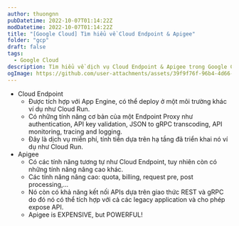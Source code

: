 ```yaml
---
author: thuongnn
pubDatetime: 2022-10-07T01:14:22Z
modDatetime: 2022-10-07T01:14:22Z
title: "[Google Cloud] Tìm hiểu về Cloud Endpoint & Apigee"
folder: "gcp"
draft: false
tags:
  - Google Cloud
description: Tìm hiểu về dịch vụ Cloud Endpoint & Apigee trong Google Cloud.
ogImage: https://github.com/user-attachments/assets/39f9f76f-96b4-4d66-b131-ef9e1a3f4cb6
---
```


- Cloud Endpoint
  - Được tích hợp với App Engine, có thể deploy ở một môi trường khác ví dụ như Cloud Run.
  - Có những tính năng cơ bản của một Endpoint Proxy như authentication, API key validation, JSON to gRPC transcoding, API monitoring, tracing and logging.
  - Đây là dịch vụ miễn phí, tính tiền dựa trên hạ tầng đã triển khai nó ví dụ như Cloud Run.
- Apigee
  - Có các tính năng tương tự như Cloud Endpoint, tuy nhiên còn có những tính năng nâng cao khác.
  - Các tính năng nâng cao: quota, billing, request pre, post processing,…
  - Nó còn có khả năng kết nối APIs dựa trên giao thức REST và gRPC do đó nó có thể tích hợp với cả các legacy application và cho phép expose API.
  - Apigee is EXPENSIVE, but POWERFUL!
